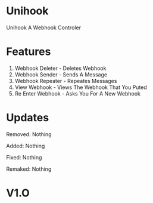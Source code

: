 # Unihook
Unihook A Webhook Controler

# Features
1. Webhook Deleter - Deletes Webhook
2. Webhook Sender - Sends A Message
3. Webhook Repeater - Repeates Messages
4. View Webhook - Views The Webhook That You Puted
5. Re Enter Webhook - Asks You For A New Webhook

# Updates
Removed:
Nothing

Added:
Nothing

Fixed:
Nothing

Remaked:
Nothing



# V1.O
